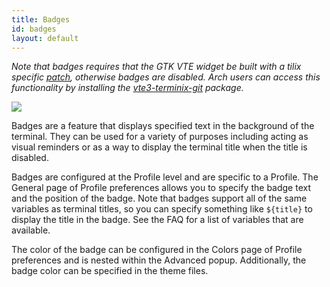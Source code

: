 ```yaml
---
title: Badges
id: badges
layout: default
---
```

*Note that badges requires that the GTK VTE widget be built with a tilix specific [patch](https://github.com/gnunn1/tilix/blob/master/experimental/vte/alternate-screen.patch), otherwise badges are disabled. Arch users can access this functionality by installing the [vte3-terminix-git](https://aur.archlinux.org/packages/vte3-terminix-git) package.*

![]({{site.baseurl}}/assets/images/manual/badges.png)

Badges are a feature that displays specified text in the background of the terminal. They can be used for a variety of purposes including acting as visual reminders or as a way to display the terminal title when the title is disabled. 

Badges are configured at the Profile level and are specific to a Profile. The General page of Profile preferences allows you to specify the badge text and the position of the badge. Note that badges support all of the same variables as terminal titles, so you can specify something like ```${title}``` to display the title in the badge. See the FAQ for a list of variables that are available.

The color of the badge can be configured in the Colors page of Profile preferences and is nested within the Advanced popup. Additionally, the badge color can be specified in the theme files.
